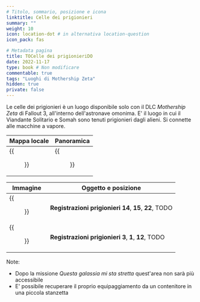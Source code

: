 ```yaml
---
# Titolo, sommario, posizione e icona
linktitle: Celle dei prigionieri
summary: ""
weight: 10
icon: location-dot # in alternativa location-question
icon_pack: fas

# Metadata pagina
title: TOCelle dei prigionieriDO
date: 2022-11-17
type: book # Non modificare
commentable: true
tags: "Luoghi di Mothership Zeta"
hidden: true
private: false 
---
```


Le celle dei prigionieri è un luogo disponibile solo con il DLC *Mothership Zeta* di Fallout 3, all'interno dell'astronave omonima. E' il luogo in cui il Viandante Solitario e Somah sono tenuti prigionieri dagli alieni. Si connette alle macchine a vapore.

| Mappa locale                | Panoramica                    |
| --------------------------- | ----------------------------- |
| {{<figure src="fo3/Holding_Cells_map.webp">}}| {{<figure src="fo3/Fo3MZ_holding_cells.webp">}}|

| Immagine                                               | Oggetto e posizione                        |
| ------------------------------------------------------ | ------------------------------------------ |
| {{<figure src="fo3/Alien_captive_recording_logs_holding_cells_2.webp">}}| **Registrazioni prigionieri 14**, **15**, **22**, TODO |
| {{<figure src="fo3/Alien_captive_recording_logs_holding_cells_1.webp">}}| **Registrazioni prigionieri 3**, **1**, **12**, TODO   |

Note:
- Dopo la missione *Questa galassia mi sta stretta* quest'area non sarà più accessibile
- E' possibile recuperare il proprio equipaggiamento da un contenitore in una piccola stanzetta


